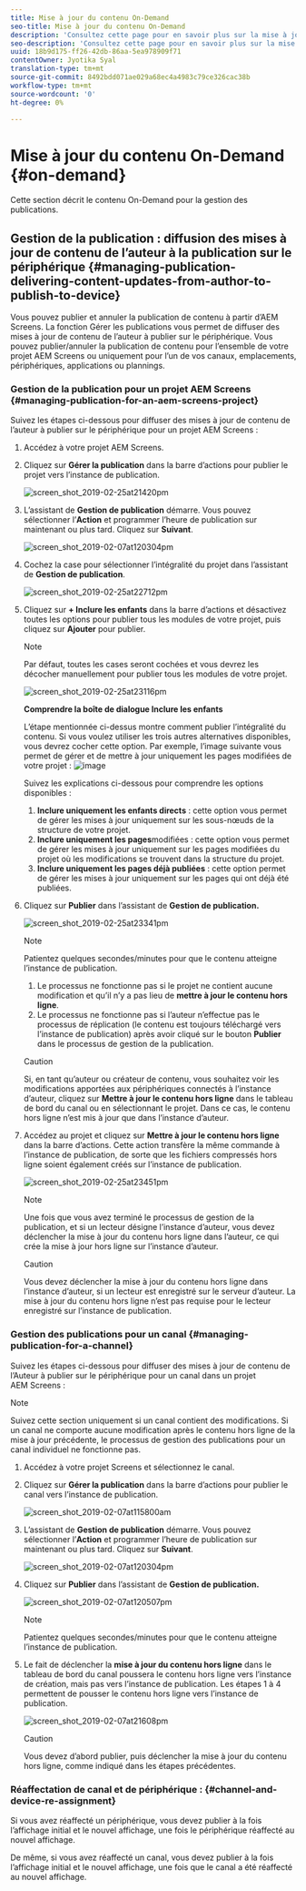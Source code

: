 ```yaml
---
title: Mise à jour du contenu On-Demand
seo-title: Mise à jour du contenu On-Demand
description: 'Consultez cette page pour en savoir plus sur la mise à jour de contenu On-Demand.  '
seo-description: 'Consultez cette page pour en savoir plus sur la mise à jour de contenu On-Demand.  '
uuid: 18b9d175-ff26-42db-86aa-5ea978909f71
contentOwner: Jyotika Syal
translation-type: tm+mt
source-git-commit: 8492bdd071ae029a68ec4a4983c79ce326cac38b
workflow-type: tm+mt
source-wordcount: '0'
ht-degree: 0%

---
```



# Mise à jour du contenu On-Demand {#on-demand}

Cette section décrit le contenu On-Demand pour la gestion des publications.

## Gestion de la publication : diffusion des mises à jour de contenu de l’auteur à la publication sur le périphérique {#managing-publication-delivering-content-updates-from-author-to-publish-to-device}

Vous pouvez publier et annuler la publication de contenu à partir d’AEM Screens. La fonction Gérer les publications vous permet de diffuser des mises à jour de contenu de l’auteur à publier sur le périphérique. Vous pouvez publier/annuler la publication de contenu pour l’ensemble de votre projet AEM Screens ou uniquement pour l’un de vos canaux, emplacements, périphériques, applications ou plannings.

### Gestion de la publication pour un projet AEM Screens {#managing-publication-for-an-aem-screens-project}

Suivez les étapes ci-dessous pour diffuser des mises à jour de contenu de l’auteur à publier sur le périphérique pour un projet AEM Screens :

1. Accédez à votre projet AEM Screens.
1. Cliquez sur **Gérer la publication** dans la barre d’actions pour publier le projet vers l’instance de publication.

   ![screen_shot_2019-02-25at21420pm](assets/screen_shot_2019-02-25at21420pm.png)

1. L’assistant de **Gestion de publication** démarre. Vous pouvez sélectionner l’**Action** et programmer l’heure de publication sur maintenant ou plus tard. Cliquez sur **Suivant**.

   ![screen_shot_2019-02-07at120304pm](assets/screen_shot_2019-02-07at120304pm.png)

1. Cochez la case pour sélectionner l’intégralité du projet dans l’assistant de **Gestion de publication**.

   ![screen_shot_2019-02-25at22712pm](assets/screen_shot_2019-02-25at22712pm.png)

1. Cliquez sur **+ Inclure les enfants** dans la barre d’actions et désactivez toutes les options pour publier tous les modules de votre projet, puis cliquez sur **Ajouter** pour publier.

   >[!NOTE]
   >
   >Par défaut, toutes les cases seront cochées et vous devrez les décocher manuellement pour publier tous les modules de votre projet.

   ![screen_shot_2019-02-25at23116pm](assets/screen_shot_2019-02-25at23116pm.png)

   **Comprendre la boîte de dialogue Inclure les enfants**

   L’étape mentionnée ci-dessus montre comment publier l’intégralité du contenu. Si vous voulez utiliser les trois autres alternatives disponibles, vous devrez cocher cette option.
Par exemple, l’image suivante vous permet de gérer et de mettre à jour uniquement les pages modifiées de votre projet :
   ![image](assets/author-publish-manage.png)

   Suivez les explications ci-dessous pour comprendre les options disponibles :

   1. **Inclure uniquement les enfants directs** :
cette option vous permet de gérer les mises à jour uniquement sur les sous-nœuds de la structure de votre projet.
   1. **Inclure uniquement les pages**modifiées :
cette option vous permet de gérer les mises à jour uniquement sur les pages modifiées du projet où les modifications se trouvent dans la structure du projet.
   1. **Inclure uniquement les pages déjà publiées** :
cette option permet de gérer les mises à jour uniquement sur les pages qui ont déjà été publiées.


1. Cliquez sur **Publier** dans l’assistant de **Gestion de publication.**

   ![screen_shot_2019-02-25at23341pm](assets/screen_shot_2019-02-25at23341pm.png)

   >[!NOTE]
   >
   >Patientez quelques secondes/minutes pour que le contenu atteigne l’instance de publication.
   >
   >
   >    1. Le processus ne fonctionne pas si le projet ne contient aucune modification et qu’il n’y a pas lieu de **mettre à jour le contenu hors ligne**.
   >    1. Le processus ne fonctionne pas si l’auteur n’effectue pas le processus de réplication (le contenu est toujours téléchargé vers l’instance de publication) après avoir cliqué sur le bouton **Publier** dans le processus de gestion de la publication.


   >[!CAUTION]
   >Si, en tant qu’auteur ou créateur de contenu, vous souhaitez voir les modifications apportées aux périphériques connectés à l’instance d’auteur, cliquez sur **Mettre à jour le contenu hors ligne** dans le tableau de bord du canal ou en sélectionnant le projet. Dans ce cas, le contenu hors ligne n’est mis à jour que dans l’instance d’auteur.

1. Accédez au projet et cliquez sur **Mettre à jour le contenu hors ligne** dans la barre d’actions. Cette action transfère la même commande à l’instance de publication, de sorte que les fichiers compressés hors ligne soient également créés sur l’instance de publication.

   ![screen_shot_2019-02-25at23451pm](assets/screen_shot_2019-02-25at23451pm.png)


   >[!NOTE]
   >
   >Une fois que vous avez terminé le processus de gestion de la publication, et si un lecteur désigne l’instance d’auteur, vous devez déclencher la mise à jour du contenu hors ligne dans l’auteur, ce qui crée la mise à jour hors ligne sur l’instance d’auteur.

   >[!CAUTION]
   >
   >Vous devez déclencher la mise à jour du contenu hors ligne dans l’instance d’auteur, si un lecteur est enregistré sur le serveur d’auteur. La mise à jour du contenu hors ligne n’est pas requise pour le lecteur enregistré sur l’instance de publication.

### Gestion des publications pour un canal {#managing-publication-for-a-channel}

Suivez les étapes ci-dessous pour diffuser des mises à jour de contenu de l’Auteur à publier sur le périphérique pour un canal dans un projet AEM Screens :

>[!NOTE]
>
>Suivez cette section uniquement si un canal contient des modifications. Si un canal ne comporte aucune modification après le contenu hors ligne de la mise à jour précédente, le processus de gestion des publications pour un canal individuel ne fonctionne pas.

1. Accédez à votre projet Screens et sélectionnez le canal.
1. Cliquez sur **Gérer la publication** dans la barre d’actions pour publier le canal vers l’instance de publication.

   ![screen_shot_2019-02-07at115800am](assets/screen_shot_2019-02-07at115800am.png)

1. L’assistant de **Gestion de publication** démarre. Vous pouvez sélectionner l’**Action** et programmer l’heure de publication sur maintenant ou plus tard. Cliquez sur **Suivant**.

   ![screen_shot_2019-02-07at120304pm](assets/screen_shot_2019-02-07at120304pm.png)

1. Cliquez sur **Publier** dans l’assistant de **Gestion de publication.**

   ![screen_shot_2019-02-07at120507pm](assets/screen_shot_2019-02-07at120507pm.png)

   >[!NOTE]
   >
   >Patientez quelques secondes/minutes pour que le contenu atteigne l’instance de publication.

1. Le fait de déclencher la **mise à jour du contenu hors ligne** dans le tableau de bord du canal poussera le contenu hors ligne vers l’instance de création, mais pas vers l’instance de publication. Les étapes 1 à 4 permettent de pousser le contenu hors ligne vers l’instance de publication.

   ![screen_shot_2019-02-07at21608pm](assets/screen_shot_2019-02-07at21608pm.png)

   >[!CAUTION]
   >
   >Vous devez d’abord publier, puis déclencher la mise à jour du contenu hors ligne, comme indiqué dans les étapes précédentes.

### Réaffectation de canal et de périphérique : {#channel-and-device-re-assignment}

Si vous avez réaffecté un périphérique, vous devez publier à la fois l’affichage initial et le nouvel affichage, une fois le périphérique réaffecté au nouvel affichage.

De même, si vous avez réaffecté un canal, vous devez publier à la fois l’affichage initial et le nouvel affichage, une fois que le canal a été réaffecté au nouvel affichage.